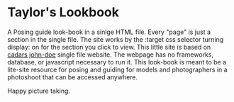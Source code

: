 # Taylor's Lookbook

A Posing guide look-book in a sinlge HTML file. Every "page" is just a section in the single file. The site works by the :target css selector turning display: on for the section you click to view. This little site is based on [cadars john-doe](https://github.com/cadars/john-doe) single file website. The webpage has no frameworks, database, or javascript necessary to run it. This look-book is meant to be a lite-site resource for posing and guiding for models and photographers in a photoshoot that can be accessed anywhere.

Happy picture taking.